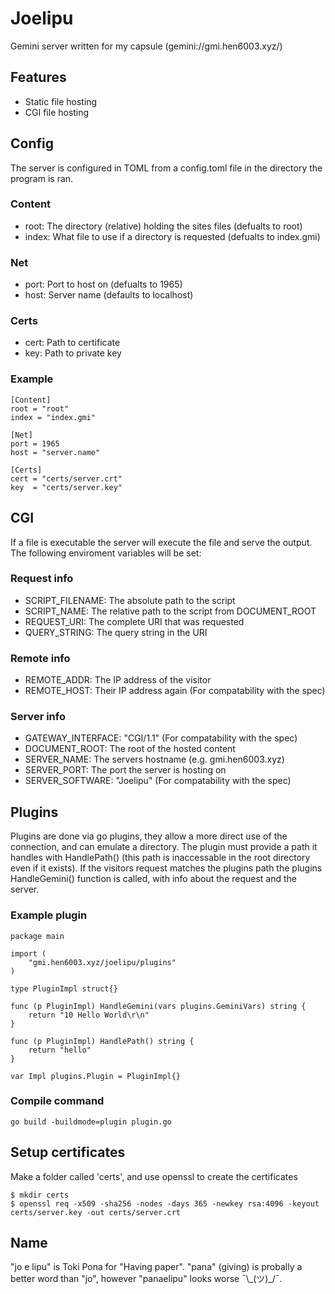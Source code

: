 # Joelipu
Gemini server written for my capsule (gemini://gmi.hen6003.xyz/)

## Features
* Static file hosting
* CGI file hosting

## Config
The server is configured in TOML from a config.toml file in the directory the program is ran.

### Content
* root: The directory (relative) holding the sites files (defualts to root)
* index: What file to use if a directory is requested (defualts to index.gmi)

### Net
* port: Port to host on (defualts to 1965)
* host: Server name (defaults to localhost)

### Certs
* cert: Path to certificate
* key: Path to private key

### Example
```Example config
[Content]
root = "root"
index = "index.gmi"

[Net]
port = 1965
host = "server.name"

[Certs]
cert = "certs/server.crt"
key  = "certs/server.key"
```

## CGI
If a file is executable the server will execute the file and serve the output. The following enviroment variables will be set:

### Request info
* SCRIPT_FILENAME: The absolute path to the script
* SCRIPT_NAME: The relative path to the script from DOCUMENT_ROOT
* REQUEST_URI: The complete URI that was requested
* QUERY_STRING: The query string in the URI

### Remote info
* REMOTE_ADDR: The IP address of the visitor
* REMOTE_HOST: Their IP address again (For compatability with the spec)

### Server info
* GATEWAY_INTERFACE: "CGI/1.1" (For compatability with the spec)
* DOCUMENT_ROOT: The root of the hosted content
* SERVER_NAME: The servers hostname (e.g. gmi.hen6003.xyz)
* SERVER_PORT: The port the server is hosting on
* SERVER_SOFTWARE: "Joelipu" (For compatability with the spec)

## Plugins
Plugins are done via go plugins, they allow a more direct use of the connection, and can emulate a directory. The plugin must provide a path it handles with HandlePath() (this path is inaccessable in the root directory even if it exists). If the visitors request matches the plugins path the plugins HandleGemini() function is called, with info about the request and the server.

### Example plugin
```Example plugin code
package main

import (
	"gmi.hen6003.xyz/joelipu/plugins"
)

type PluginImpl struct{}

func (p PluginImpl) HandleGemini(vars plugins.GeminiVars) string {
	return "10 Hello World\r\n"
}

func (p PluginImpl) HandlePath() string {
	return "hello"
}

var Impl plugins.Plugin = PluginImpl{}
```

### Compile command
```Plugin compile command
go build -buildmode=plugin plugin.go
```

## Setup certificates
Make a folder called 'certs', and use openssl to create the certificates
```Example command
$ mkdir certs
$ openssl req -x509 -sha256 -nodes -days 365 -newkey rsa:4096 -keyout certs/server.key -out certs/server.crt
```

## Name
"jo e lipu" is Toki Pona for "Having paper". "pana" (giving) is probally a better word than "jo", however "panaelipu" looks worse ¯\\\_(ツ)\_/¯.
